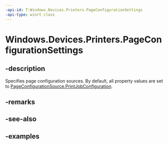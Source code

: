 ```yaml
---
-api-id: T:Windows.Devices.Printers.PageConfigurationSettings
-api-type: winrt class
---
```


# Windows.Devices.Printers.PageConfigurationSettings

<!--
public sealed class PageConfigurationSettings
-->


## -description

Specifies page configuration sources. By default, all property values are set to [PageConfigurationSource.PrintJobConfiguration](./pageconfigurationsource.md).

## -remarks

## -see-also

## -examples
